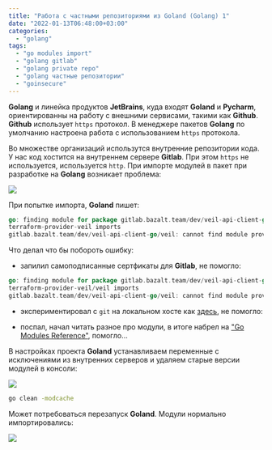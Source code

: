 ```yaml
---
title: "Работа с частными репозиториями из Goland (Golang) 1"
date: "2022-01-13T06:48:00+03:00"
categories:
  - "golang"
tags:
  - "go modules import"
  - "golang gitlab"
  - "golang private repo"
  - "golang частные репозитории"
  - "goinsecure"
---
```


**Golang** и линейка продуктов **JetBrains**, куда входят **Goland** и **Pycharm**, ориентированны на работу с внешними сервисами, такими как **Github**.
**Github** использует `https` протокол.  В менеджере пакетов **Golang**  по умолчанию настроена работа с использованием `https` протокола.

<!--more-->

Во множестве организаций использутся внутренние репозитории кода. У нас код хостится на внутреннем сервере **Gitlab**.
При этом `https` не используется, используется `http`. При импорте модулей в пакет при разработке на **Golang** возникает проблема:

![](/images/2022/01/golang_https1.png)

При попытке импорта, **Goland** пишет:

```go
go: finding module for package gitlab.bazalt.team/dev/veil-api-client-go/veil
terraform-provider-veil imports
gitlab.bazalt.team/dev/veil-api-client-go/veil: cannot find module providing package gitlab.bazalt.team/dev/veil-api-client-go/veil: unrecognized import path "gitlab.bazalt.team/dev/veil-api-client-go/veil": https fetch: Get "https://gitlab.bazalt.team/dev/veil-api-client-go/veil?go-get=1": dial tcp 192.168.14.215:443: connect: connection refused
```

Что делал что бы побороть ошибку:

- запилил самоподписанные сертфикаты для **Gitlab**, не помогло:

```go
go: finding module for package gitlab.bazalt.team/dev/veil-api-client-go/veil
terraform-provider-veil/veil imports
gitlab.bazalt.team/dev/veil-api-client-go/veil: cannot find module providing package gitlab.bazalt.team/dev/veil-api-client-go/veil: unrecognized import path "gitlab.bazalt.team/dev/veil-api-client-go/veil": https fetch: Get "https://gitlab.bazalt.team/dev/veil-api-client-go/veil?go-get=1": x509: certificate signed by unknown authority

```

- экспериментировал с `git` на локальном хосте как [здесь](https://stackoverflow.com/questions/29707689/how-to-use-go-with-a-private-gitlab-repo), не помогло:

- поспал, начал читать разное про модули, в итоге набрел на ["Go Modules Reference"](https://go.dev/ref/mod#environment-variables), помогло...

В настройках проекта **Goland** устанавливаем переменные с исключениями из внутренних серверов и удаляем старые версии модулей в консоли:

![](/images/2022/01/golang_settings.png)

```bash
go clean -modcache
```

Может потребоваться перезапуск **Goland**. Модули нормально импортировались:

![](/images/2022/01/golang_https2.png)
